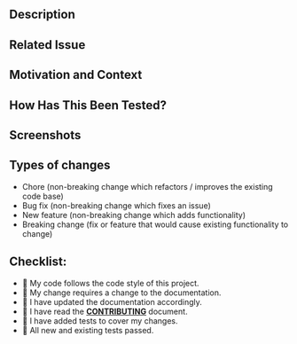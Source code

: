 <!--- ↑ Provide a general summary of your changes in the Title above ↑ -->

## Description

<!--- Describe your changes in detail -->

## Related Issue

<!--- This project only accepts pull requests related to open issues -->
<!--- If suggesting a new feature or change, please discuss it in an -->
<!--- issue first -->
<!--- If fixing a bug, there should be an issue describing it with -->
<!--- steps to reproduce -->
<!--- Please link to the issue here with the prefix or resolve -->
<!--- keyword -->


## Motivation and Context

<!--- Why is this change required? What problem does it solve? -->

## How Has This Been Tested?

<!--- Please describe in detail how you tested your changes. -->
<!--- Include details of your testing environment, and the tests -->
<!--- you ran to see how your change affects other areas of the -->
<!--- code, etc. -->

## Screenshots

<!--- if appropriate, otherwise the section can be removed -->

## Types of changes

<!--- What types of changes does your code introduce? Stroke -->
<!-- (i.e. ~stroked text~) the ones that don't apply: -->
- Chore (non-breaking change which refactors / improves the existing code base)
- Bug fix (non-breaking change which fixes an issue)
- New feature (non-breaking change which adds functionality)
- Breaking change (fix or feature that would cause existing functionality to
  change)

## Checklist:

<!--- Go over all the following points, and replace the `:red_circle:` in all -->
<!--- the lines with a :white_check_mark: when relevant. -->
<!--- If you're unsure about any of these, don't hesitate to ask. We're -->
<!--- here to help! -->
- :red_circle: My code follows the code style of this project.
- :red_circle: My change requires a change to the documentation.
- :red_circle: I have updated the documentation accordingly.
- :red_circle: I have read the [**CONTRIBUTING**][CONTRIBUTING_FILE] document.
- :red_circle: I have added tests to cover my changes.
- :red_circle: All new and existing tests passed.

[CONTRIBUTING_FILE]: https://github.com/fewlinesco/connect-sample-signup/blob/master/CONTRIBUTING.md
